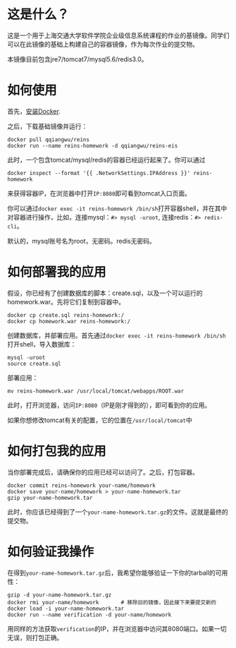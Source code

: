 # 这是什么？
这是一个用于上海交通大学软件学院企业级信息系统课程的作业的基镜像。同学们可以在此镜像的基础上构建自己的容器镜像，作为每次作业的提交物。

本镜像目前包含jre7/tomcat7/mysql5.6/redis3.0。

# 如何使用
首先，[安装Docker](https://docs.docker.com/engine/quickstart/).

之后，下载基础镜像并运行：
```
docker pull qqiangwu/reins
docker run --name reins-homework -d qqiangwu/reins-eis
```

此时，一个包含tomcat/mysql/redis的容器已经运行起来了。你可以通过
```
docker inspect --format '{{ .NetworkSettings.IPAddress }}' reins-homework
```
来获得容器IP，在浏览器中打开`IP:8080`即可看到tomcat入口页面。

你可以通过`docker exec -it reins-homework /bin/sh`打开容器shell，并在其中对容器进行操作，比如，连接mysql：`#> mysql -uroot`, 连接redis：`#> redis-cli`。

默认的，mysql账号名为root，无密码。redis无密码。

# 如何部署我的应用
假设，你已经有了创建数据库的脚本：create.sql，以及一个可以运行的homework.war。先将它们复制到容器中。
```
docker cp create.sql reins-homework:/
docker cp homework.war reins-homework:/
```

创建数据库，并部署应用。首先通过`docker exec -it reins-homework /bin/sh`打开shell，导入数据库：
```
mysql -uroot
source create.sql
```
部署应用：
```
mv reins-homework.war /usr/local/tomcat/webapps/ROOT.war
```

此时，打开浏览器，访问`IP:8080`（IP是刚才得到的），即可看到你的应用。

如果你想修改tomcat有关的配置，它的位置在`/usr/local/tomcat`中

# 如何打包我的应用
当你部署完成后，请确保你的应用已经可以访问了。之后，打包容器。
```
docker commit reins-homework your-name/homework
docker save your-name/homework > your-name-homework.tar
gzip your-name-homework.tar
```

此时，你应该已经得到了一个`your-name-homework.tar.gz`的文件。这就是最终的提交物。

# 如何验证我操作
在得到`your-name-homework.tar.gz`后，我希望你能够验证一下你的tarball的可用性：
```
gzip -d your-name-homework.tar.gz
docker rmi your-name/homework       # 移除旧的镜像，因此接下来要提交新的
docker load -i your-name-homework.tar
docker run --name verification -d your-name/homework
```

用同样的方法获取`verification`的IP，并在浏览器中访问其8080端口。如果一切无误，则打包正确。
